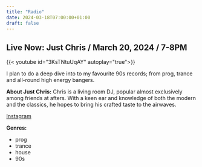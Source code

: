 ```yaml
---
title: "Radio"
date: 2024-03-18T07:00:00+01:00
draft: false
---
```

<!--We're offline now, you can check out the [radio archive]({{< ref "/radio_archive" >}}) in the meantime.-->

<!--Want to play on the radio? Send us a message at <frontleftbythespeaker+prog@gmail.com>-->


## Live Now: Just Chris / March 20, 2024 / 7-8PM
{{< youtube id="3KsTNtuUqAY" autoplay="true">}}

I plan to do a deep dive into to my favourite 90s records; from prog, trance and all-round high energy bangers.

**About Just Chris:**
Chris is a living room DJ, popular almost exclusively among friends at afters. With a keen ear and knowledge of both the modern and the classics, he hopes to bring his crafted taste to the airwaves. 

[Instagram](https://www.instagram.com/chriisssy/)

**Genres:**
- prog
- trance
- house
- 90s

